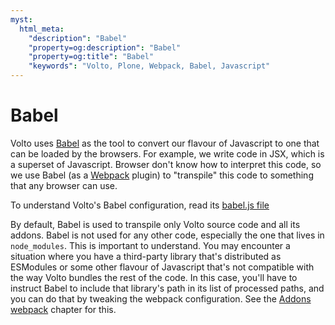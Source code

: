 ```yaml
---
myst:
  html_meta:
    "description": "Babel"
    "property=og:description": "Babel"
    "property=og:title": "Babel"
    "keywords": "Volto, Plone, Webpack, Babel, Javascript"
---
```


# Babel

Volto uses [Babel](https://babeljs.io/) as the tool to convert our flavour of
Javascript to one that can be loaded by the browsers. For example, we write
code in JSX, which is a superset of Javascript. Browser don't know how to
interpret this code, so we use Babel (as a [Webpack](./webpack) plugin) to
"transpile" this code to something that any browser can use.

To understand Volto's Babel configuration, read its [babel.js file](https://github.com/plone/volto/blob/d7b6db3db239d09ceafee61dacf14fa7acec9b4b/babel.js)

By default, Babel is used to transpile only Volto source code and all its
addons. Babel is not used for any other code, especially the one that lives in
`node_modules`. This is important to understand. You may encounter a situation
where you have a third-party library that's distributed as ESModules or some
other flavour of Javascript that's not compatible with the way Volto bundles
the rest of the code. In this case, you'll have to instruct Babel to include
that library's path in its list of processed paths, and you can do that by
tweaking the webpack configuration. See the [Addons webpack](../addons/webpack)
chapter for this.
